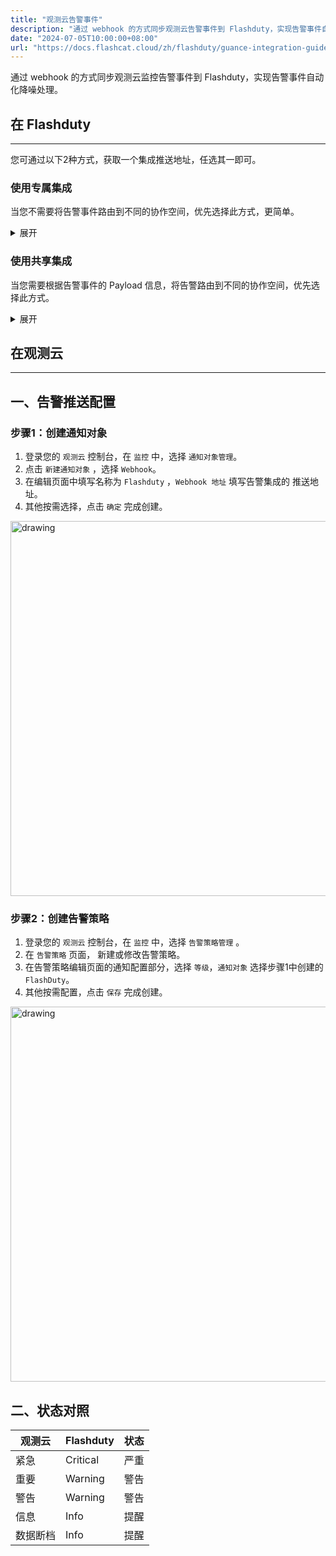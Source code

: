 ```yaml
---
title: "观测云告警事件"
description: "通过 webhook 的方式同步观测云告警事件到 Flashduty，实现告警事件自动化降噪处理"
date: "2024-07-05T10:00:00+08:00"
url: "https://docs.flashcat.cloud/zh/flashduty/guance-integration-guide"
---
```


通过 webhook 的方式同步观测云监控告警事件到 Flashduty，实现告警事件自动化降噪处理。

<div class="hide">

## 在 Flashduty
---
您可通过以下2种方式，获取一个集成推送地址，任选其一即可。

### 使用专属集成

当您不需要将告警事件路由到不同的协作空间，优先选择此方式，更简单。

<details>
  <summary>展开</summary>
  
  1. 进入 Flashduty 控制台，选择 **协作空间**，进入某个空间的详情页面
  2. 选择 **集成数据** tab，点击 **添加一个集成**，进入添加集成页面
  3. 选择 **观测云** 集成，点击 **保存**，生成卡片。
  4. 点击生成的卡片，可以查看到 **推送地址**，复制备用，完成。

    
</details>

### 使用共享集成

当您需要根据告警事件的 Payload 信息，将告警路由到不同的协作空间，优先选择此方式。

<details>
  <summary>展开</summary>
  
  1. 进入 Flashduty 控制台，选择 **集成中心=>告警事件**，进入集成选择页面。
  2. 选择 **观测云** 集成：
        - **集成名称**：为当前集成定义一个名称。
  3. 配置默认路由，并选择对应的协作空间（集成创建后可以前往 `路由` 进行更多路由规则的配置）。
  4. 点击 **保存** 后，复制当前页面的新生成的 **推送地址** 备用。
  5. 完成。
    
</details>
</div>

## 在观测云
---

<div class="md-block">

## 一、告警推送配置

### 步骤1：创建通知对象
1. 登录您的 `观测云` 控制台，在 `监控` 中，选择 `通知对象管理`。
2. 点击 `新建通知对象` ，选择 `Webhook`。
3. 在编辑页面中填写名称为 `Flashduty` ，`Webhook 地址` 填写告警集成的 <span class='integration_url'>推送地址</span>。
4. 其他按需选择，点击 `确定` 完成创建。

<img alt="drawing" width="600" src="https://download.flashcat.cloud/flashduty/doc/zh/fd/guance-1.png" />

### 步骤2：创建告警策略

1. 登录您的 `观测云` 控制台，在 `监控` 中，选择 `告警策略管理` 。
2. 在 `告警策略` 页面， 新建或修改告警策略。
3. 在告警策略编辑页面的通知配置部分，选择 `等级`，`通知对象` 选择步骤1中创建的 `FlashDuty`。
4. 其他按需配置，点击 `保存` 完成创建。

<img alt="drawing" width="600" src="https://download.flashcat.cloud/flashduty/doc/zh/fd/guance-2.png" />



</dev>

## 二、状态对照

<div class="md-block">

| 观测云 |  Flashduty | 状态 |
| ---------- | -------- | ---- |
| 紧急   | Critical | 严重 |
| 重要    | Warning  | 警告 |
| 警告     | Warning     | 警告 |
| 信息     | Info     | 提醒 |
| 数据断档     | Info     | 提醒 |

</div>
